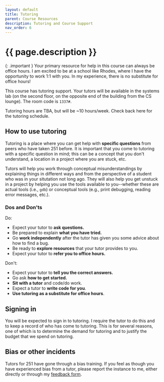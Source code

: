 ```yaml
---
layout: default
title: Tutoring
parent: Course Resources
description: Tutoring and Course Support
nav_order: 6
---
```


# {{ page.description }}

{: .important }
Your primary resource for help in this course can always be office hours. I am
excited to be at a school like Rhodes, where I have the opportunity to work 1:1
with you. In my experience, there is no substitute for office hours!

This course has tutoring support. Your tutors will be available in the systems
lab (on the second floor, on the opposite end of the building from the CS
lounge). The room code is `1337#`.

Tutoring hours are TBA, but will be ~10 hours/week. Check back here for the
tutoring schedule.

## How to use tutoring

Tutoring is a place where you can get help with __specific questions__ from
peers who have taken 251 before. It is important that you come to tutoring with
a specific question in mind; this can be a concept that you don't understand, a
location in a project where you are stuck, etc. 

Tutors will help you work through conceptual misunderstandings by explaining
things in different ways and from the perspective of a student who was in your
situtation not long ago. They will also help you get unstuck in a project by
helping you use the tools available to you--whether these are actual tools
(i.e., `gdb`) or conceptual tools (e.g., print debugging, reading error
messages, etc.).

### Dos and Don'ts

Do:

* Expect your tutor to __ask questions.__
* Be prepared to explain __what you have tried.__
* Go __work independently__ after the tutor has given you some advice about how
  to find a bug.
* Be ready to __explore resources__ that your tutor provides to you.
* Expect your tutor to __refer you to office hours.__

Don't:

* Expect your tutor to __tell you the correct answers.__
* Go ask __how to get started.__
* __Sit with a tutor__ and code/do work.
* Expect a tutor to __write code for you__.
* __Use tutoring as a substitute for office hours__.

## Signing in

You will be expected to sign in to tutoring. I require the tutor to do this and
to keep a record of who has come to tutoring. This is for several reasons, one
of which is to determine the demand for tutoring and to justify the budget that
we spend on tutoring.

## Bias or other incidents

Tutors for 251 have gone through a bias training. If you feel as though you have
experienced bias from a tutor, please report the instance to me, either directly
or through my [feedback form](https://forms.gle/74oBX4KXSBuonmvh8).

